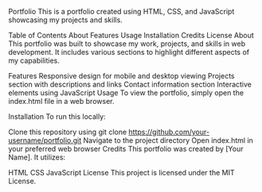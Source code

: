 

Portfolio
This is a portfolio created using HTML, CSS, and JavaScript showcasing my projects and skills.

Table of Contents
About
Features
Usage
Installation
Credits
License
About
This portfolio was built to showcase my work, projects, and skills in web development. It includes various sections to highlight different aspects of my capabilities.

Features
Responsive design for mobile and desktop viewing
Projects section with descriptions and links
Contact information section
Interactive elements using JavaScript
Usage
To view the portfolio, simply open the index.html file in a web browser.

Installation
To run this locally:

Clone this repository using git clone https://github.com/your-username/portfolio.git
Navigate to the project directory
Open index.html in your preferred web browser
Credits
This portfolio was created by [Your Name]. It utilizes:

HTML
CSS
JavaScript
License
This project is licensed under the MIT License.
